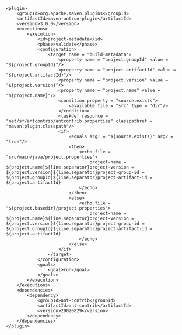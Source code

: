     <plugin>
        <groupId>org.apache.maven.plugins</groupId>
        <artifactId>maven-antrun-plugin</artifactId>
        <version>3.0.0</version>
        <executions>
            <execution>
                <id>project-metadata</id>
                <phase>validate</phase>
                <configuration>
                    <target name = "build-metadata">
                        <property name = "project.groupId" value = "${project.groupId}"/>
                        <property name = "project.artifactId" value = "${project.artifactId}"/>
                        <property name = "project.version" value = "${project.version}"/>
                        <property name = "project.name" value = "${project.name}"/>
                        <condition property = "source.exists">
                            <available file = "src" type = "dir"/>
                        </condition>
                        <taskdef resource = "net/sf/antcontrib/antcontrib.properties" classpathref = "maven.plugin.classpath"/>
                        <if>
                            <equals arg1 = "${source.exists}" arg2 = "true"/>
                            <then>
                                <echo file = "src/main/java/project.properties">
                                    project-name = ${project.name}${line.separator}project-version = ${project.version}${line.separator}project-group-id = ${project.groupId}${line.separator}project-artifact-id = ${project.artifactId}
                                </echo>
                            </then>
                            <else>
                                <echo file = "${project.basedir}/project.properties">
                                    project-name = ${project.name}${line.separator}project-version = ${project.version}${line.separator}project-group-id = ${project.groupId}${line.separator}project-artifact-id = ${project.artifactId}
                                </echo>
                            </else>
                        </if>
                    </target>
                </configuration>
                <goals>
                    <goal>run</goal>
                </goals>
            </execution>
        </executions>
        <dependencies>
            <dependency>
                <groupId>ant-contrib</groupId>
                <artifactId>ant-contrib</artifactId>
                <version>20020829</version>
            </dependency>
        </dependencies>
    </plugin>
